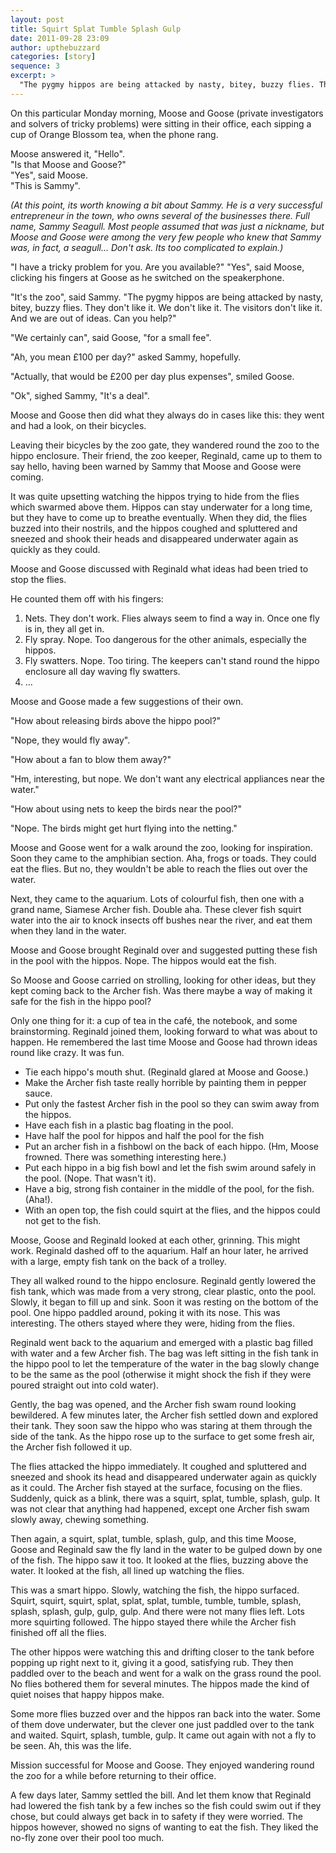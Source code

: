 ```yaml
---
layout: post
title: Squirt Splat Tumble Splash Gulp
date: 2011-09-28 23:09
author: upthebuzzard
categories: [story]
sequence: 3
excerpt: >
  "The pygmy hippos are being attacked by nasty, bitey, buzzy flies. They don't like it. We don't like it. The visitors don't like it. And we are out of ideas. Can you help?"
---
```

On this particular Monday morning, Moose and Goose (private investigators and solvers of tricky problems) were sitting in their office, each sipping a cup of Orange Blossom tea, when the phone rang.

Moose answered it, "Hello".  
"Is that Moose and Goose?"  
"Yes", said Moose.  
"This is Sammy".  

_(At this point, its worth knowing a bit about Sammy. He is a very successful entrepreneur in the town, who owns several of the businesses there. Full name, Sammy Seagull. Most people assumed that was just a nickname, but Moose and Goose were among the very few people who knew that Sammy was, in fact, a seagull... Don't ask. Its too complicated to explain.)_

"I have a tricky problem for you. Are you available?"
"Yes", said Moose, clicking his fingers at Goose as he switched on the speakerphone.

"It's the zoo", said Sammy. "The pygmy hippos are being attacked by nasty, bitey, buzzy flies. They don't like it. We don't like it. The visitors don't like it. And we are out of ideas. Can you help?"

"We certainly can", said Goose, "for a small fee".

"Ah, you mean £100 per day?" asked Sammy, hopefully.

"Actually, that would be £200 per day plus expenses", smiled Goose.

"Ok", sighed Sammy, "It's a deal".

Moose and Goose then did what they always do in cases like this: they went and had a look, on their bicycles.

Leaving their bicycles by the zoo gate, they wandered round the zoo to the hippo enclosure. Their friend, the zoo keeper, Reginald, came up to them to say hello, having been warned by Sammy that Moose and Goose were coming.

It was quite upsetting watching the hippos trying to hide from the flies which swarmed above them. Hippos can stay underwater for a long time, but they have to come up to breathe eventually. When they did, the flies buzzed into their nostrils, and the hippos coughed and spluttered and sneezed and shook their heads and disappeared underwater again as quickly as they could.

Moose and Goose discussed with Reginald what ideas had been tried to stop the flies.

He counted them off with his fingers:
1. Nets. They don't work. Flies always seem to find a way in. Once one fly is in, they all get in.
1. Fly spray. Nope. Too dangerous for the other animals, especially the hippos.
1. Fly swatters. Nope. Too tiring. The keepers can't stand round the hippo enclosure all day waving fly swatters.
1. …

Moose and Goose made a few suggestions of their own.

"How about releasing birds above the hippo pool?"

"Nope, they would fly away".

"How about a fan to blow them away?"

"Hm, interesting, but nope. We don't want any electrical appliances near the water."

"How about using nets to keep the birds near the pool?"

"Nope. The birds might get hurt flying into the netting."

Moose and Goose went for a walk around the zoo, looking for inspiration. Soon they came to the amphibian section. Aha, frogs or toads. They could eat the flies. But no, they wouldn't be able to reach the flies out over the water.

Next, they came to the aquarium. Lots of colourful fish, then one with a grand name, Siamese Archer fish. Double aha. These clever fish squirt water into the air to knock insects off bushes near the river, and eat them when they land in the water.

Moose and Goose brought Reginald over and suggested putting these fish in the pool with the hippos. Nope. The hippos would eat the fish.

So Moose and Goose carried on strolling, looking for other ideas, but they kept coming back to the Archer fish. Was there maybe a way of making it safe for the fish in the hippo pool?

Only one thing for it: a cup of tea in the café, the notebook, and some brainstorming. Reginald joined them, looking forward to what was about to happen. He remembered the last time Moose and Goose had thrown ideas round like crazy. It was fun.

* Tie each hippo's mouth shut. (Reginald glared at Moose and Goose.)
* Make the Archer fish taste really horrible by painting them in pepper sauce.
* Put only the fastest Archer fish in the pool so they can swim away from the hippos.
* Have each fish in a plastic bag floating in the pool.
* Have half the pool for hippos and half the pool for the fish
* Put an archer fish in a fishbowl on the back of each hippo. (Hm, Moose frowned. There was something interesting here.)
* Put each hippo in a big fish bowl and let the fish swim around safely in the pool. (Nope. That wasn't it).
* Have a big, strong fish container in the middle of the pool, for the fish. (Aha!).
* With an open top, the fish could squirt at the flies, and the hippos could not get to the fish.

Moose, Goose and Reginald looked at each other, grinning. This might work. Reginald dashed off to the aquarium. Half an hour later, he arrived with a large, empty fish tank on the back of a trolley.

They all walked round to the hippo enclosure. Reginald gently lowered the fish tank, which was made from a very strong, clear plastic, onto the pool. Slowly, it began to fill up and sink. Soon it was resting on the bottom of the pool. One hippo paddled around, poking it with its nose. This was interesting. The others stayed where they were, hiding from the flies.

Reginald went back to the aquarium and emerged with a plastic bag filled with water and a few Archer fish. The bag was left sitting in the fish tank in the hippo pool to let the temperature of the water in the bag slowly change to be the same as the pool (otherwise it might shock the fish if they were poured straight out into cold water).

Gently, the bag was opened, and the Archer fish swam round looking bewildered. A few minutes later, the Archer fish settled down and explored their tank. They soon saw the hippo who was staring at them through the side of the tank. As the hippo rose up to the surface to get some fresh air, the Archer fish followed it up.

The flies attacked the hippo immediately. It coughed and spluttered and sneezed and shook its head and disappeared underwater again as quickly as it could. The Archer fish stayed at the surface, focusing on the flies. Suddenly, quick as a blink, there was a squirt, splat, tumble, splash, gulp. It was not clear that anything had happened, except one Archer fish swam slowly away, chewing something.

Then again, a squirt, splat, tumble, splash, gulp, and this time Moose, Goose and Reginald saw the fly land in the water to be gulped down by one of the fish. The hippo saw it too. It looked at the flies, buzzing above the water. It looked at the fish, all lined up watching the flies.

This was a smart hippo. Slowly, watching the fish, the hippo surfaced. Squirt, squirt, squirt, splat, splat, splat, tumble, tumble, tumble, splash, splash, splash, gulp, gulp, gulp. And there were not many flies left. Lots more squirting followed. The hippo stayed there while the Archer fish finished off all the flies.

The other hippos were watching this and drifting closer to the tank before popping up right next to it, giving it a good, satisfying rub. They then paddled over to the beach and went for a walk on the grass round the pool. No flies bothered them for several minutes. The hippos made the kind of quiet noises that happy hippos make.

Some more flies buzzed over and the hippos ran back into the water. Some of them dove underwater, but the clever one just paddled over to the tank and waited. Squirt, splash, tumble, gulp. It came out again with not a fly to be seen. Ah, this was the life.

Mission successful for Moose and Goose. They enjoyed wandering round the zoo for a while before returning to their office.

A few days later, Sammy settled the bill. And let them know that Reginald had lowered the fish tank by a few inches so the fish could swim out if they chose, but could always get back in to safety if they were worried. The hippos however, showed no signs of wanting to eat the fish. They liked the no-fly zone over their pool too much.
